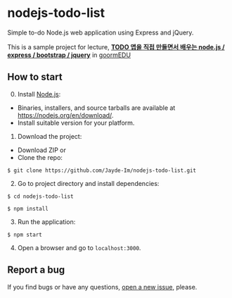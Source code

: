 # nodejs-todo-list
Simple to-do Node.js web application using Express and jQuery.

This is a sample project for lecture, **[TODO 앱을 직접 만들면서 배우는 node.js / express / bootstrap / jquery](http://edu.goorm.io/lecture/bGVjX3pOZmhrXzE0NzMzMjIyOTMzODI=)** in [goormEDU](http://edu.goorm.io/index)



## How to start

0. Install [Node.js](https://nodejs.org/en/):

- Binaries, installers, and source tarballs are available at <https://nodejs.org/en/download/>.
- Install suitable version for your platform.

1. Download the project:

- Download ZIP
or
- Clone the repo:
```console
$ git clone https://github.com/Jayde-Im/nodejs-todo-list.git
```

2. Go to project directory and install dependencies:

```console
$ cd nodejs-todo-list
```
```console
$ npm install
```

3. Run the application:

```console
$ npm start
```


4. Open a browser and go to `localhost:3000`.





## Report a bug

If you find bugs or have any questions, [open a new issue](https://github.com/Jayde-Im/nodejs-todo-list/issues), please.
